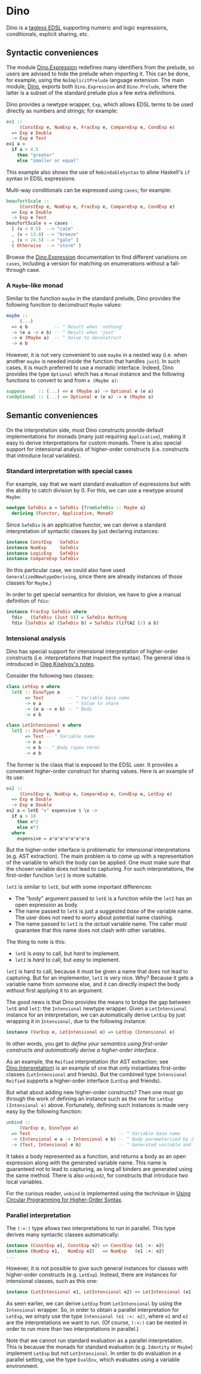 # Dino

Dino is a [tagless EDSL](http://okmij.org/ftp/tagless-final) supporting numeric and logic expressions, conditionals, explicit sharing, etc.



Syntactic conveniences
--------------------------------------------------------------------------------

The module [Dino.Expression](https://hackage.haskell.org/package/dino/docs/Dino-Expression.html) redefines many identifiers from the prelude, so users are advised to hide the prelude when importing it. This can be done, for example, using the `NoImplicitPrelude` language extension. The main module, [Dino](https://hackage.haskell.org/package/dino/docs/Dino.html), exports both `Dino.Expression` and `Dino.Prelude`, where the latter is a subset of the standard prelude plus a few extra definitions.

Dino provides a newtype wrapper, `Exp`, which allows EDSL terms to be used directly as numbers and strings; for example:

```haskell
ex1 ::
     (ConstExp e, NumExp e, FracExp e, CompareExp e, CondExp e)
  => Exp e Double
  -> Exp e Text
ex1 a =
  if a > 4.5
    then "greater"
    else "smaller or equal"
```

This example also shows the use of `RebindableSyntax` to allow Haskell's `if` syntax in EDSL expressions.

Multi-way conditionals can be expressed using `cases`; for example:

```haskell
beaufortScale ::
     (ConstExp e, NumExp e, FracExp e, CompareExp e, CondExp e)
  => Exp e Double
  -> Exp e Text
beaufortScale v = cases
  [ (v < 0.5)  --> "calm"
  , (v < 13.8) --> "breeze"
  , (v < 24.5) --> "gale" ]
  ( Otherwise  --> "storm" )
```

Browse the [Dino.Expression](https://hackage.haskell.org/package/dino/docs/Dino-Expression.html) documentation to find different variations on `cases`, including a version for matching on enumerations without a fall-through case.

### A `Maybe`-like monad

Similar to the function `maybe` in the standard prelude, Dino provides the following function to deconstruct `Maybe` values:

```haskell
maybe ::
     (...)
  => e b          -- ^ Result when 'nothing'
  -> (e a -> e b) -- ^ Result when 'just'
  -> e (Maybe a)  -- ^ Value to deconstruct
  -> e b
```

However, it is not very convenient to use `maybe` in a nested way (i.e. when another `maybe` is needed inside the function that handles `just`). In such cases, it is much preferred to use a monadic interface. Indeed, Dino provides the type `Optional` which has a `Monad` instance and the following functions to convert to and from `e (Maybe a)`:

```haskell
suppose     :: (...) => e (Maybe a) -> Optional e (e a)
runOptional :: (...) => Optional e (e a) -> e (Maybe a)
```



Semantic conveniences
--------------------------------------------------------------------------------

On the interpretation side, most Dino constructs provide default implementations for monads (many just requiring `Applicative`), making it easy to derive interpretations for custom monads. There is also special support for intensional analysis of higher-order constructs (i.e. constructs that introduce local variables).

### Standard interpretation with special cases

For example, say that we want standard evaluation of expressions but with the ability to catch division by 0. For this, we can use a newtype around `Maybe`:

```haskell
newtype SafeDiv a = SafeDiv {fromSafeDiv :: Maybe a}
  deriving (Functor, Applicative, Monad)
```

Since `SafeDiv` is an applicative functor, we can derive a standard interpretation of syntactic classes by just declaring instances:

```haskell
instance ConstExp   SafeDiv
instance NumExp     SafeDiv
instance LogicExp   SafeDiv
instance CompareExp SafeDiv
```

(In this particular case, we could also have used `GeneralizedNewtypeDeriving`, since there are already instances of those classes for `Maybe`.)

In order to get special semantics for division, we have to give a manual definition of `fdiv`:

```haskell
instance FracExp SafeDiv where
  fdiv _ (SafeDiv (Just 0)) = SafeDiv Nothing
  fdiv (SafeDiv a) (SafeDiv b) = SafeDiv (liftA2 (/) a b)
```

### Intensional analysis

Dino has special support for intensional interpretation of higher-order constructs (i.e. interpretations that inspect the syntax). The general idea is introduced in [Oleg Kiselyov's notes](http://okmij.org/ftp/tagless-final/course/TTFdBHO.hs).

Consider the following two classes:

```haskell
class LetExp e where
  letE :: DinoType a
       => Text         -- ^ Variable base name
       -> e a          -- ^ Value to share
       -> (e a -> e b) -- ^ Body
       -> e b

class LetIntensional e where
  letI :: DinoType a
       => Text -- ^ Variable name
       -> e a
       -> e b -- ^ Body (open term)
       -> e b
```

The former is the class that is exposed to the EDSL user. It provides a convenient higher-order construct for sharing values. Here is an example of its use:

```haskell
ex2 ::
     (ConstExp e, NumExp e, CompareExp e, CondExp e, LetExp e)
  => Exp e Double
  -> Exp e Double
ex2 a = letE "x" expensive $ \x ->
  if a > 10
    then x*2
    else x*3
  where
    expensive = a*a*a*a*a*a*a*a
```

But the higher-order interface is problematic for intensional interpretations (e.g. AST extraction). The main problem is to come up with a representation of the variable to which the body can be applied. One must make sure that the chosen variable does not lead to capturing. For such interpretations, the first-order function `letI` is more suitable.

`letI` is similar to `letE`, but with some important differences:

  * The "body" argument passed to `letE` is a function while the `letI` has an open expression as body.
  * The name passed to `letE` is just a suggested *base* of the variable name. The user does not need to worry about potential name clashing.
  * The name passed to `letI` is the *actual* variable name. The caller must guarantee that this name does not clash with other variables.

The thing to note is this:

  * `letE` is *easy* to call, but *hard* to implement.
  * `letI` is *hard* to call, but *easy* to implement.

`letI` is hard to call, because it must be given a name that does not lead to capturing. But for an implementor, `letI` is very nice. Why? Because it gets a variable name from someone else, and it can directly inspect the body without first applying it to an argument.

The good news is that Dino provides the means to bridge the gap between `letE` and `letI`: the `Intensional` newtype wrapper. Given a `LetIntensional` instance for an interpretation, we can automatically derive `LetExp` by just wrapping it in `Intensional`, due to the following instance:

```haskell
instance (VarExp e, LetIntensional e) => LetExp (Intensional e)
```

In other words, you get to *define your semantics using first-order constructs and automatically derive a higher-order interface*.

As an example, the `Reified` interpretation (for AST extraction; see [Dino.Interpretation](https://hackage.haskell.org/package/dino/docs/Dino-Interpretation.html)) is an example of one that only instantiates first-order classes (`LetIntensional` and friends). But the combined type `Intensional Reified` supports a higher-order interface (`LetExp` and friends).

But what about adding new higher-order constructs? Then one must go through the work of defining an instance such as the one for `LetExp (Intensional e)` above. Fortunately, defining such instances is made very easy by the following function:

```haskell
unbind ::
     (VarExp e, DinoType a)
  => Text                                 -- ^ Variable base name
  -> (Intensional e a -> Intensional e b) -- ^ Body parameterized by its free variable
  -> (Text, Intensional e b)              -- ^ Generated variable and function body
```

It takes a body represented as a function, and returns a body as an open expression along with the generated variable name. This name is guaranteed not to lead to capturing, as long all binders are generated using the same method. There is also `unbind2`, for constructs that introduce two local variables.

For the curious reader, `unbind` is implemented using the technique in [Using Circular Programming for Higher-Order Syntax](https://emilaxelsson.github.io/documents/axelsson2013using.pdf).

### Parallel interpretation

The `(:×:)` type allows two interpretations to run in parallel. This type derives many syntactic classes automatically:

```haskell
instance (ConstExp e1, ConstExp e2) => ConstExp (e1 :×: e2)
instance (NumExp e1,   NumExp e2)   => NumExp   (e1 :×: e2)
...
```

However, it is not possible to give such general instances for classes with higher-order constructs (e.g. `LetExp`). Instead, there are instances for intensional classes, such as this one:

```haskell
instance (LetIntensional e1, LetIntensional e2) => LetIntensional (e1 :×: e2)
```

As seen earlier, we can derive `LetExp` from `LetIntensional` by using the `Intensional` wrapper. So, in order to obtain a parallel interpretation for `LetExp`, we simply use the type `Intensional (e1 :×: e2)`, where `e1` and `e2` are the interpretations we want to run. (Of course, `(:×:)` can be nested in order to run more than two interpretations in parallel.)

Note that we cannot run standard evaluation as a parallel interpretation. This is because the monads for standard evaluation (e.g. `Identity` or `Maybe`) implement `LetExp` but not `LetIntensional`. In order to do evaluation in a parallel setting, use the type `EvalEnv`, which evaluates using a variable environment.
